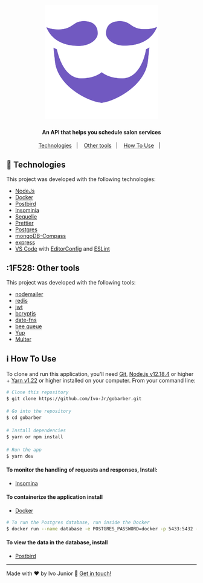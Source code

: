 
<h1 align="center">
    <img alt="gobarber" src="src/assets/img/gobarber.png" width="300px" />
</h1>



<h4 align="center">
  An API that helps you schedule salon services
</h4>

<p align="center">
  <a href="#rocket-technologies">Technologies</a>&nbsp;&nbsp;&nbsp;|&nbsp;&nbsp;&nbsp;
  <a href="#rocket-other-tools">Other tools</a>&nbsp;&nbsp;&nbsp;|&nbsp;&nbsp;&nbsp;
  <a href="#information_source-how-to-use">How To Use</a>&nbsp;&nbsp;&nbsp;|&nbsp;&nbsp;&nbsp;    
</p>



## :rocket: Technologies

This project was developed with the following technologies:

- [NodeJs](https://nodejs.org/en/)
- [Docker](https://hub.docker.com/_/postgres)
- [Postbird](https://www.electronjs.org/apps/postbird)
- [Insominia](https://insomnia.rest/download)
- [Sequelie](https://sequelize.org/master/manual/getting-started.html)
- [Prettier](https://prettier.io/)
- [Postgres](https://www.postgresql.org/)
- [mongoDB-Compass](https://www.mongodb.com/products/compass)
- [express](https://expressjs.com/pt-br/)
- [VS Code][vc] with [EditorConfig][vceditconfig] and [ESLint][vceslint]


## :1F528: Other tools

This project was developed with the following tools:

- [nodemailer](https://nodemailer.com/about/)
- [redis](https://github.com/NodeRedis/node-redis)
- [jwt](https://www.npmjs.com/package/jsonwebtoken)
- [bcryptjs](https://www.npmjs.com/package/bcryptjs)
- [date-fns](https://date-fns.org/)
- [bee queue](https://github.com/bee-queue/bee-queue)
- [Yup](https://reactjs.org/)
- [Multer](https://www.npmjs.com/package/multer)

## :information_source: How To Use


To clone and run this application, you'll need [Git](https://git-scm.com), [Node.js v12.18.4][nodejs] or higher + [Yarn v1.22][yarn] or higher installed on your computer. From your command line:


```bash
# Clone this repository
$ git clone https://github.com/Ivo-Jr/gobarber.git

# Go into the repository
$ cd gobarber

# Install dependencies 
$ yarn or npm install

# Run the app
$ yarn dev
```


#### To monitor the handling of requests and responses, Install:
- [Insomina](https://insomnia.rest/download)

#### To containerize the application install
- [Docker](https://docs.docker.com/docker-hub/)
```bash
# To run the Postgres database, run inside the Docker
$ docker run --name database -e POSTGRES_PASSWORD=docker -p 5433:5432 -d postgres
```
#### To view the data in the database, install
- [Postbird](https://www.electronjs.org/apps/postbird)




---

Made with ♥ by Ivo Junior :wave: [Get in touch!](https://www.linkedin.com/in/jos%C3%A9-ivo-maciel-j%C3%BAnior-658136145/)

[nodejs]: https://nodejs.org/
[yarn]: https://yarnpkg.com/
[vc]: https://code.visualstudio.com/
[vceditconfig]: https://marketplace.visualstudio.com/items?itemName=EditorConfig.EditorConfig
[vceslint]: https://marketplace.visualstudio.com/items?itemName=dbaeumer.vscode-eslint
